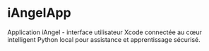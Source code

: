 # iAngelApp
Application iAngel - interface utilisateur Xcode connectée au cœur intelligent Python local pour assistance et apprentissage sécurisé.
